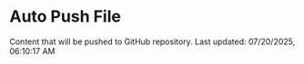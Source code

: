 # Auto Push File

Content that will be pushed to GitHub repository.
Last updated: 07/20/2025, 06:10:17 AM